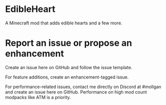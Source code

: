 # EdibleHeart
A Minecraft mod that adds edible hearts and a few more.

# Report an issue or propose an enhancement
Create an issue here on GitHub and follow the issue template.

For feature additions, create an enhancement-tagged issue.

For performance-related issues, contact me directly on Discord at #mollgan and create an issue here on GitHub. Performance on high mod count modpacks like ATM is a priority.

